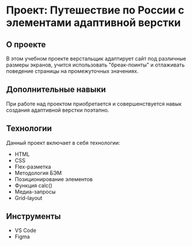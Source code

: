 # Проект: Путешествие по России с элементами адаптивной верстки

## О проекте
В этом учебном проекте верстальщик адаптирует сайт под различные размеры экранов, учится использовать "бреак-поинты" и отлаживать поведение страницы на промежуточных значениях.

## Дополнительные навыки
При работе над проектом приобретается и совершенствуется навык создания адаптивной верстки поэтапно.

## Технологии
Данный проект включает в себя технологии:
* HTML
* CSS
* Flex-разметка
* Методология БЭМ
* Позиционирование элементов
* Функция calc()
* Медиа-запросы
* Grid-layout

## Инструменты
* VS Code
* Figma